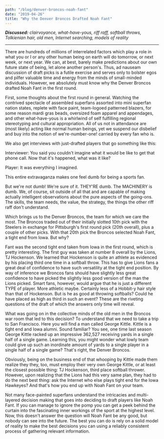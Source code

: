 ```yaml
---
path: "/blog/denver-broncos-noah-fant"
date: "2019-04-26"
title: "Why the Denver Broncos Drafted Noah Fant"
---
```


***Discussed:*** *clairvoyance, what-have-yous, riff raff, softball throws, Tolkienian hair, old men, Internet searching, models of reality*

<hr />

There are hundreds of millions of interrelated factors which play a role in what you or I or any other human being on earth will do tomorrow, or next week, or next year. We can, at best, barely make predictions about our own future state of being, let alone another person's. Thus, ad nauseam discussion of draft picks is a futile exercise and serves only to bolster egos and pilfer valuable time and energy from the minds of small-minded individuals. However, we absolutely must know why the Denver Broncos drafted Noah Fant in the first round.

First, some thoughts about the first round in general. Watching the contrived spectacle of assembled superfans assorted into mini superfan nation states, replete with face paint, team-logoed patterned blazers, for some reason mardi gras beads, oversized foam apparel and appendages, and other what-have-yous is a whirlwind of self fulfilling regional stereotyping and cultural appropriation. All of us not in attendance are (most likely) acting like normal human
beings, yet we suspend our disbelief and buy into the notion of we're-number-one! carried by every fan who is.

We also get interviews with just-drafted players that go something like this:

Interviewer: You said you couldn't imagine what it would be like to get that phone call. Now that it's happened, what was it like?

Player: It was everything I imagined.

This entire extravaganza makes one feel dumb for being a sports fan. 

But we're not dumb! We're sure of it. THEY'RE dumb. The MACHINERY is dumb. We, of course, sit outside of all that and are capable of making actually intelligent observations about the pure aspects of the going-ons. The skills, the team needs, the value, the strategy, the things the other riff raff don't understand. 

Which brings us to the Denver Broncos, the team for which we care the most. The Broncos traded out of their initially slotted 10th pick with the Steelers in exchange for Pittsburgh's first round pick (20th overall), plus a couple of other picks. With that 20th pick the Broncos selected Noah Fant, a tight end from Iowa. But why?

Fant was the second tight end taken from Iowa in the first round, which is pretty interesting. The first guy was taken at number 8 overall by the Lions, TJ Hockenson. We learned that Hockenson is quite an athlete as evidenced by his placing third one time in a softball throw. This has to give Lions fans a great deal of confidence to have such versatility at the tight end position. By way of inference we Broncos fans should have slightly less great confidence
to have picked the slightly less good version of the man the Lions picked.
Smart fans, however, would argue that he is just a different TYPE of player.
More athletic maybe. Certainly less of a Hobbit-y hair style than that of
Hockenson. But is he as good at throwing softballs? Could he have placed as
high as third in such an event? These are the riveting questions of the draft
of which the answers only time will reveal.

What was going on in the collective minds of the old men in the Broncos war room that led to this decision? To understand that we need to take a trip to San Francisco. Here you will find a man called George Kittle. Kittle is a tight end and Iowa alumni. Sound familiar? You see, one time last season George Kittle racked up an impressive 362,527 receiving yards in a single half of a single game. Learning this, you might wonder what lowly team could give up such an inordinate amount of yards to a single player in a single half of a single game? That's right, the Denver Broncos.

Obviously, being on the business end of that whooping by Kittle made them realize they they, too, must employ their very own George Kittle, or at least the closest possible thing: TJ Hockenson, third place softball thrower. However, upon realizing that the Lions had this very same plan, they had to do the next best thing: ask the Internet who else plays tight end for the Iowa Hawkeyes? And that's how you end up with Noah Fant on your team.

Not many face-painted superfans understand the intricacies and multi-layered decision making that goes into deciding to draft players like Noah Fant. If you can manage to ignore the pomp you can get a peek behind the curtain into the fascinating inner workings of the sport at the highest level. Now, this doesn't answer the question will Noah Fant be any good, but nobody can see into the future. The best you can do is rely on a solid model of reality to make the best decisions you can using a reliably consistent process of gathering relevant information.



